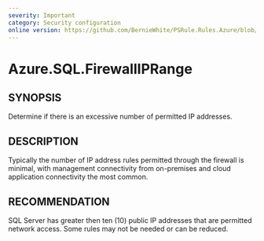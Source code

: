 ```yaml
---
severity: Important
category: Security configuration
online version: https://github.com/BernieWhite/PSRule.Rules.Azure/blob/master/docs/rules/en-US/Azure.SQL.FirewallIPRange.md
---
```


# Azure.SQL.FirewallIPRange

## SYNOPSIS

Determine if there is an excessive number of permitted IP addresses.

## DESCRIPTION

Typically the number of IP address rules permitted through the firewall is minimal, with management connectivity from on-premises and cloud application connectivity the most common.

## RECOMMENDATION

SQL Server has greater then ten (10) public IP addresses that are permitted network access. Some rules may not be needed or can be reduced.
